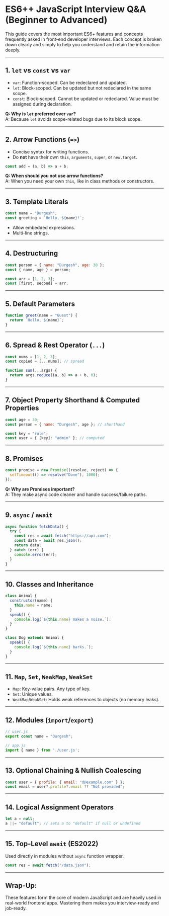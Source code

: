 # ES6++ JavaScript Interview Q&A (Beginner to Advanced)

This guide covers the most important ES6+ features and concepts frequently asked in front-end developer interviews. Each concept is broken down clearly and simply to help you understand and retain the information deeply.

---

## 1. `let` vs `const` vs `var`
- `var`: Function-scoped. Can be redeclared and updated.
- `let`: Block-scoped. Can be updated but not redeclared in the same scope.
- `const`: Block-scoped. Cannot be updated or redeclared. Value must be assigned during declaration.

**Q: Why is `let` preferred over `var`?**  
A: Because `let` avoids scope-related bugs due to its block scope.

---

## 2. Arrow Functions (`=>`)
- Concise syntax for writing functions.
- Do **not** have their own `this`, `arguments`, `super`, or `new.target`.

```js
const add = (a, b) => a + b;
```

**Q: When should you not use arrow functions?**  
A: When you need your own `this`, like in class methods or constructors.

---

## 3. Template Literals
```js
const name = "Durgesh";
const greeting = `Hello, ${name}!`;
```

- Allow embedded expressions.
- Multi-line strings.

---

## 4. Destructuring
```js
const person = { name: "Durgesh", age: 30 };
const { name, age } = person;

const arr = [1, 2, 3];
const [first, second] = arr;
```

---

## 5. Default Parameters
```js
function greet(name = "Guest") {
  return `Hello, ${name}`;
}
```

---

## 6. Spread & Rest Operator (`...`)
```js
const nums = [1, 2, 3];
const copied = [...nums]; // spread

function sum(...args) {
  return args.reduce((a, b) => a + b, 0);
}
```

---

## 7. Object Property Shorthand & Computed Properties
```js
const age = 30;
const person = { name: "Durgesh", age }; // shorthand

const key = "role";
const user = { [key]: "admin" }; // computed
```

---

## 8. Promises
```js
const promise = new Promise((resolve, reject) => {
  setTimeout(() => resolve("Done"), 1000);
});
```

**Q: Why are Promises important?**  
A: They make async code cleaner and handle success/failure paths.

---

## 9. `async` / `await`
```js
async function fetchData() {
  try {
    const res = await fetch("https://api.com");
    const data = await res.json();
    return data;
  } catch (err) {
    console.error(err);
  }
}
```

---

## 10. Classes and Inheritance
```js
class Animal {
  constructor(name) {
    this.name = name;
  }
  speak() {
    console.log(`${this.name} makes a noise.`);
  }
}

class Dog extends Animal {
  speak() {
    console.log(`${this.name} barks.`);
  }
}
```

---

## 11. `Map`, `Set`, `WeakMap`, `WeakSet`
- `Map`: Key-value pairs. Any type of key.
- `Set`: Unique values.
- `WeakMap`/`WeakSet`: Holds weak references to objects (no memory leaks).

---

## 12. Modules (`import`/`export`)
```js
// user.js
export const name = "Durgesh";

// app.js
import { name } from './user.js';
```

---

## 13. Optional Chaining & Nullish Coalescing
```js
const user = { profile: { email: "d@example.com" } };
const email = user?.profile?.email ?? "Not provided";
```

---

## 14. Logical Assignment Operators
```js
let a = null;
a ||= "default"; // sets a to "default" if null or undefined
```

---

## 15. Top-Level `await` (ES2022)
Used directly in modules without `async` function wrapper.

```js
const res = await fetch("/data.json");
```

---

## Wrap-Up:
These features form the core of modern JavaScript and are heavily used in real-world frontend apps. Mastering them makes you interview-ready and job-ready.